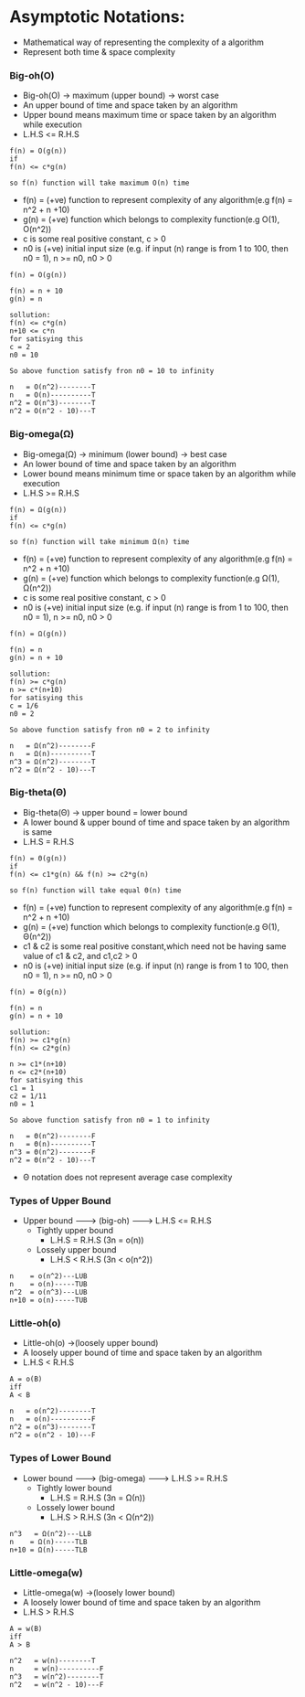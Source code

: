 # Asymptotic Notations:
* Mathematical way of representing the complexity of a algorithm
* Represent both time & space complexity
### Big-oh(O)
* Big-oh(O) -> maximum (upper bound) -> worst case
* An upper bound of time and space taken by an algorithm
* Upper bound means maximum time or space taken by an algorithm while execution
* L.H.S <= R.H.S
```
f(n) = O(g(n))
if
f(n) <= c*g(n)

so f(n) function will take maximum O(n) time
```
* f(n) = (+ve) function to represent complexity of any algorithm(e.g f(n) = n^2 + n +10)
* g(n) = (+ve) function which belongs to complexity function(e.g O(1), O(n^2))
* c is some real positive constant, c > 0
* n0 is (+ve) initial input size (e.g. if input (n) range is from 1 to 100, then n0 = 1), n >= n0, n0 > 0
```
f(n) = O(g(n))

f(n) = n + 10
g(n) = n

sollution:
f(n) <= c*g(n)
n+10 <= c*n
for satisying this 
c = 2
n0 = 10

So above function satisfy fron n0 = 10 to infinity
```
```
n   = O(n^2)--------T
n   = O(n)----------T
n^2 = O(n^3)--------T
n^2 = O(n^2 - 10)---T
```
### Big-omega(Ω)
* Big-omega(Ω) -> minimum (lower bound) -> best case
* An lower bound of time and space taken by an algorithm
* Lower bound means minimum time or space taken by an algorithm while execution
* L.H.S >= R.H.S
```
f(n) = Ω(g(n))
if
f(n) <= c*g(n)

so f(n) function will take minimum Ω(n) time
```
* f(n) = (+ve) function to represent complexity of any algorithm(e.g f(n) = n^2 + n +10)
* g(n) = (+ve) function which belongs to complexity function(e.g Ω(1), Ω(n^2))
* c is some real positive constant, c > 0
* n0 is (+ve) initial input size (e.g. if input (n) range is from 1 to 100, then n0 = 1), n >= n0, n0 > 0
```
f(n) = Ω(g(n))

f(n) = n
g(n) = n + 10

sollution:
f(n) >= c*g(n)
n >= c*(n+10)
for satisying this 
c = 1/6
n0 = 2

So above function satisfy fron n0 = 2 to infinity
```
```
n   = Ω(n^2)--------F
n   = Ω(n)----------T
n^3 = Ω(n^2)--------T
n^2 = Ω(n^2 - 10)---T
```
### Big-theta(Θ)
* Big-theta(Θ) -> upper bound = lower bound 
* A lower bound & upper bound of time and space taken by an algorithm is same
* L.H.S = R.H.S
```
f(n) = Θ(g(n))
if
f(n) <= c1*g(n) && f(n) >= c2*g(n)

so f(n) function will take equal Θ(n) time
```
* f(n) = (+ve) function to represent complexity of any algorithm(e.g f(n) = n^2 + n +10)
* g(n) = (+ve) function which belongs to complexity function(e.g Θ(1), Θ(n^2))
* c1 & c2 is some real positive constant,which need not be having same value of c1 & c2, and c1,c2 > 0
* n0 is (+ve) initial input size (e.g. if input (n) range is from 1 to 100, then n0 = 1), n >= n0, n0 > 0
```
f(n) = Θ(g(n))

f(n) = n
g(n) = n + 10

sollution:
f(n) >= c1*g(n)
f(n) <= c2*g(n)

n >= c1*(n+10)
n <= c2*(n+10)
for satisying this 
c1 = 1
c2 = 1/11
n0 = 1

So above function satisfy fron n0 = 1 to infinity
```
```
n   = Θ(n^2)--------F
n   = Θ(n)----------T
n^3 = Θ(n^2)--------F
n^2 = Θ(n^2 - 10)---T
```
* Θ notation does not represent average case complexity
### Types of Upper Bound
* Upper bound ---> (big-oh) ---> L.H.S <= R.H.S
  * Tightly upper bound
    * L.H.S = R.H.S  (3n = o(n))
  * Lossely upper bound
    * L.H.S < R.H.S  (3n < o(n^2))
```
n    = o(n^2)---LUB
n    = o(n)-----TUB
n^2  = o(n^3)---LUB
n+10 = o(n)-----TUB
```
### Little-oh(o)
* Little-oh(o) ->(loosely upper bound) 
* A loosely upper bound of time and space taken by an algorithm 
* L.H.S < R.H.S
```
A = o(B)
iff
A < B
```
```
n   = o(n^2)--------T
n   = o(n)----------F
n^2 = o(n^3)--------T
n^2 = o(n^2 - 10)---F
```
### Types of Lower Bound
* Lower bound ---> (big-omega) ---> L.H.S >= R.H.S
  * Tightly lower bound
    * L.H.S = R.H.S  (3n = Ω(n))
  * Lossely lower bound
    * L.H.S > R.H.S  (3n < Ω(n^2))
```
n^3   = Ω(n^2)---LLB
n    = Ω(n)-----TLB
n+10 = Ω(n)-----TLB
```
### Little-omega(w)
* Little-omega(w) ->(loosely lower bound) 
* A loosely lower bound of time and space taken by an algorithm 
* L.H.S > R.H.S
```
A = w(B)
iff
A > B
```
```
n^2   = w(n)--------T
n     = w(n)----------F
n^3   = w(n^2)--------T
n^2   = w(n^2 - 10)---F
```
